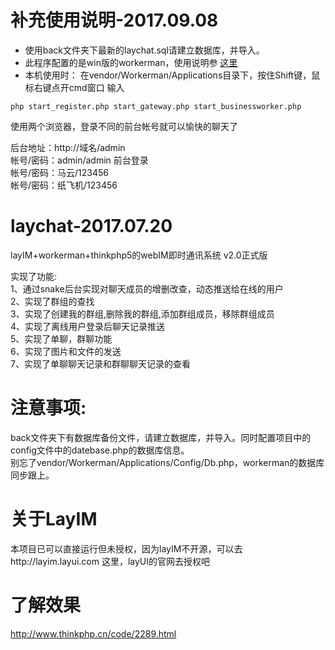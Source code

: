 # 补充使用说明-2017.09.08
- 使用back文件夹下最新的laychat.sql请建立数据库，并导入。
- 此程序配置的是win版的workerman，使用说明参
[这里](http://www.workerman.net/workerman-chat)
- 本机使用时：
在vendor/Workerman/Applications目录下，按住Shift键，鼠标右键点开cmd窗口
输入    
```
php start_register.php start_gateway.php start_businessworker.php 
```
  使用两个浏览器，登录不同的前台帐号就可以愉快的聊天了

   后台地址：http://域名/admin  
   帐号/密码：admin/admin
   前台登录   
   帐号/密码：马云/123456   
   帐号/密码：纸飞机/123456    

# laychat-2017.07.20
layIM+workerman+thinkphp5的webIM即时通讯系统 v2.0正式版  

实现了功能:  
1、通过snake后台实现对聊天成员的增删改查，动态推送给在线的用户    
2、实现了群组的查找  
3、实现了创建我的群组,删除我的群组,添加群组成员，移除群组成员  
4、实现了离线用户登录后聊天记录推送  
5、实现了单聊，群聊功能  
6、实现了图片和文件的发送  
7、实现了单聊聊天记录和群聊聊天记录的查看  

# 注意事项:  
back文件夹下有数据库备份文件，请建立数据库，并导入。同时配置项目中的config文件中的datebase.php的数据库信息。  
别忘了vendor/Workerman/Applications/Config/Db.php，workerman的数据库同步跟上。

# 关于LayIM
本项目已可以直接运行但未授权，因为layIM不开源，可以去http://layim.layui.com  这里，layUI的官网去授权吧

# 了解效果
http://www.thinkphp.cn/code/2289.html


